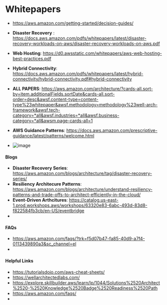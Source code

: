 # Whitepapers

- https://aws.amazon.com/getting-started/decision-guides/ 
- **Disaster Recovery** : https://docs.aws.amazon.com/pdfs/whitepapers/latest/disaster-recovery-workloads-on-aws/disaster-recovery-workloads-on-aws.pdf
- **Web Hosting**: https://d0.awsstatic.com/whitepapers/aws-web-hosting-best-practices.pdf
- **Hybrid Connectivity**: https://docs.aws.amazon.com/pdfs/whitepapers/latest/hybrid-connectivity/hybrid-connectivity.pdf#hybrid-connectivity
- **ALL PAPERS**: https://aws.amazon.com/architecture/?cards-all.sort-by=item.additionalFields.sortDate&cards-all.sort-order=desc&awsf.content-type=content-type%23whitepaper&awsf.methodology=methodology%23well-arch-framework&awsf.tech-category=*all&awsf.industries=*all&awsf.business-category=*all&awsm.page-cards-all=1
- **AWS Guidance Patterns**: https://docs.aws.amazon.com/prescriptive-guidance/latest/patterns/welcome.html 

- ![image](https://github.com/cskarthik22/Notes/assets/38231831/d0e394ab-cc4b-4aac-bd8b-318ab763e132)

#### Blogs
- **Disaster Recovery Series**: https://aws.amazon.com/blogs/architecture/tag/disaster-recovery-series/
- **Resiliency Architecure Patterns**: https://aws.amazon.com/blogs/architecture/understand-resiliency-patterns-and-trade-offs-to-architect-efficiently-in-the-cloud/
- **Event-Driven Arthcitures**: https://catalog.us-east-1.prod.workshops.aws/workshops/63320e83-6abc-493d-83d8-f822584fb3cb/en-US/eventbridge
- 

#### FAQs
- https://aws.amazon.com/faqs/?trk=f5d07b47-fa85-40d9-a7f4-0113439890a3&sc_channel=el
- 
#### Helpful Links
- https://tutorialsdojo.com/aws-cheat-sheets/
- https://wellarchitectedlabs.com/
- https://explore.skillbuilder.aws/learn/lp/1044/Solutions%2520Architect%2520-%2520Knowledge%2520Badge%2520Readiness%2520Path
- https://aws.amazon.com/faqs/
- 
